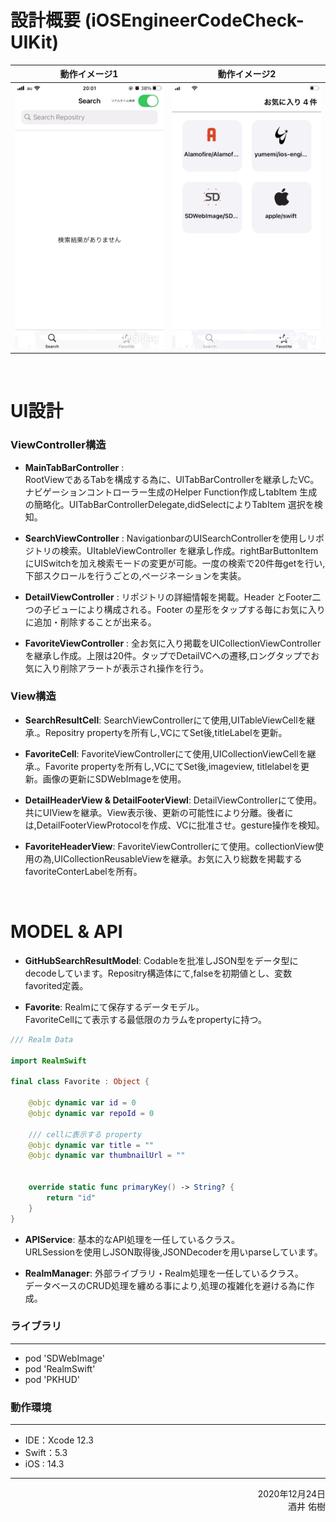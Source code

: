 # 設計概要 (iOSEngineerCodeCheck-UIKit)

  

|動作イメージ1|動作イメージ2|
|---|---|
|![動作イメージ](README_Images/test.gif)|![動作イメージ](README_Images/test-1.gif)|

  

<br>

# UI設計


### **ViewController構造**

- ****MainTabBarController**** : <br>RootViewであるTabを構成する為に、UITabBarControllerを継承したVC。ナビゲーションコントローラー生成のHelper Function作成しtabItem 生成の簡略化。UITabBarControllerDelegate,didSelectによりTabItem 選択を検知。

- ****SearchViewController**** :
NavigationbarのUISearchControllerを使用しリポジトリの検索。UItableViewController を継承し作成。rightBarButtonItemにUISwitchを加え検索モードの変更が可能。一度の検索で20件毎getを行い,下部スクロールを行うごとの,ページネーションを実装。

- ****DetailViewController**** :
リポジトリの詳細情報を掲載。Header とFooter二つの子ビューにより構成される。Footer の星形をタップする毎にお気に入りに追加・削除することが出来る。

- ****FavoriteViewController**** :
全お気に入り掲載をUICollectionViewController を継承し作成。上限は20件。タップでDetailVCへの遷移,ロングタップでお気に入り削除アラートが表示され操作を行う。


### **View構造**


- ****SearchResultCell****:
SearchViewControllerにて使用,UITableViewCellを継承.。Repositry propertyを所有し,VCにてSet後,titleLabelを更新。

- ****FavoriteCell****:
FavoriteViewControllerにて使用,UICollectionViewCellを継承.。Favorite propertyを所有し,VCにてSet後,imageview, titlelabelを更新。画像の更新にSDWebImageを使用。



- ****DetailHeaderView & DetailFooterViewl****:
DetailViewControllerにて使用。共にUIViewを継承。View表示後、更新の可能性により分離。後者には,DetailFooterViewProtocolを作成、VCに批准させ。gesture操作を検知。

- ****FavoriteHeaderView****:
FavoriteViewControllerにて使用。collectionView使用の為,UICollectionReusableViewを継承。お気に入り総数を掲載するfavoriteConterLabelを所有。

<br>

# MODEL & API


- ****GitHubSearchResultModel****: 
Codableを批准しJSON型をデータ型にdecodeしています。Repositry構造体にて,falseを初期値とし、変数 favorited定義。

- ****Favorite****:
 Realmにて保存するデータモデル。<br>FavoriteCellにて表示する最低限のカラムをpropertyに持つ。



```swift
/// Realm Data

import RealmSwift

final class Favorite : Object {
    
    @objc dynamic var id = 0
    @objc dynamic var repoId = 0
    
    /// cellに表示する property
    @objc dynamic var title = ""
    @objc dynamic var thumbnailUrl = ""
    
    
    override static func primaryKey() -> String? {
        return "id"
    }
}

```

 

- ****APIService****:
基本的なAPI処理を一任しているクラス。<br>URLSessionを使用しJSON取得後,JSONDecoderを用いparseしています。

  

- ****RealmManager****:
 外部ライブラリ・Realm処理を一任しているクラス。<br>データベースのCRUD処理を纏める事により,処理の複雑化を避ける為に作成。

  

### **ライブラリ**
___

- pod 'SDWebImage'
- pod 'RealmSwift'
- pod 'PKHUD'

### **動作環境**
___

- IDE：Xcode 12.3
- Swift：5.3
- iOS : 14.3

 ___

<div style="text-align: right;">
2020年12月24日<br>
酒井 佑樹
<div>


